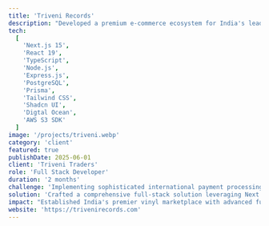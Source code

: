 ```yaml
---
title: 'Triveni Records'
description: "Developed a premium e-commerce ecosystem for India's leading vinyl records marketplace featuring advanced inventory management and comprehensive admin capabilities."
tech:
  [
    'Next.js 15',
    'React 19',
    'TypeScript',
    'Node.js',
    'Express.js',
    'PostgreSQL',
    'Prisma',
    'Tailwind CSS',
    'Shadcn UI',
    'Digtal Ocean',
    'AWS S3 SDK'
  ]
image: '/projects/triveni.webp'
category: 'client'
featured: true
publishDate: 2025-06-01
client: 'Triveni Traders'
role: 'Full Stack Developer'
duration: '2 months'
challenge: 'Implementing sophisticated international payment processing, dynamic content orchestration across multiple touchpoints, complex promotional systems, bulk discount mechanisms, and comprehensive inventory management for premium vinyl collections with GST and Order management.'
solution: 'Crafted a comprehensive full-stack solution leveraging Next.js with ISR/SSG optimization, dynamic SEO implementation, and structured data markup. Built robust Node.js/Express backend with PostgreSQL database, JWT authentication, and integrated AWS S3 media management with intuitive admin dashboard with detailed analytics.'
impact: "Established India's premier vinyl marketplace with advanced fuzzy search capabilities, seamless international payment processing, and sophisticated admin controls. Created a scalable foundation supporting complex e-commerce operations and premium customer experiences."
website: 'https://trivenirecords.com'
---
```

